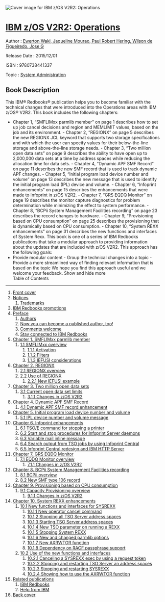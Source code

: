 ![Cover image for IBM z/OS V2R2: Operations](https://imgdetail.ebookreading.net/cover/cover/system_admin/EB9780738441337.jpg)

[IBM z/OS V2R2: Operations](https://ebookreading.net/view/book/IBM+z%2FOS+V2R2%3A+Operations-EB9780738441337_1.html "IBM z/OS V2R2: Operations")
====================================================================================================================

Author : [Ewerton Waki](https://ebookreading.net/search/author/Ewerton+Waki),[ Jaqueline Mourao](https://ebookreading.net/search/author/+Jaqueline+Mourao),[ Paul Robert Hering](https://ebookreading.net/search/author/+Paul+Robert+Hering),[ Wilson de Figueiredo](https://ebookreading.net/search/author/+Wilson+de+Figueiredo),[ Jose G](https://ebookreading.net/search/author/+Jose+G)

Release Date : 2015/12/01

ISBN : 9780738441337

Topic : [System Administration](https://ebookreading.net/search/category/system-administration)

Book Description
-----------------

 This IBM® Redbooks® publication helps you to become familiar with the technical changes that were introduced into the Operations areas with IBM z/OS® V2R2. This book includes the following chapters:
- Chapter 1, “SMFLIMxx parmlib member” on page 1 describes how to set up job cancel decisions and region and MEMLIMIT values, based on the job and its environment. - Chapter 2, “REGIONX” on page 5 describes the new REGIONX JCL keyword that supports two storage specifications and with which the user can specify values for their below-the-line storage and above-the-line storage needs. - Chapter 3, “Two million open data sets” on page 9 describes the ability to have open up to 2,000,000 data sets at a time by address spaces while reducing the allocation time for data sets. - Chapter 4, “Dynamic APF SMF Record” on page 11 describes the new SMF record that is used to track dynamic APF changes. - Chapter 5, “Initial program load device number and volume” on page 13 describes the new message that is used to identify the initial program load (IPL) device and volume. - Chapter 6, “Infoprint enhancements” on page 15 describes the enhancements that were made to Infoprint in z/OS V2R2. - Chapter 7, “GRS EQDQ Monitor” on page 19 describes the monitor capture diagnostics for problem determination while minimizing the effect to system performance. - Chapter 8, “BCPii System Management Facilities recording” on page 23 describes the record changes to hardware. - Chapter 9, “Provisioning based on CPU consumption” on page 25 describes the provisioning that is dynamically based on CPU consumption. - Chapter 10, “System REXX enhancements” on page 31 describes the new functions and interfaces of System Rexx.
This book is one of a series of IBM Redbooks publications that take a modular approach to providing information about the updates that are included with z/OS V2R2. This approach has the following goals:
- Provide modular content - Group the technical changes into a topic - Provide a more streamlined way of finding relevant information that is based on the topic
We hope you find this approach useful and we welcome your feedback.
        Show and hide more                
Table of Contents
-----------------

1. [Front cover](https://ebookreading.net/view/book/IBM+z%2FOS+V2R2%3A+Operations-EB9780738441337_1.html)
1. [Notices](https://ebookreading.net/view/book/IBM+z%2FOS+V2R2%3A+Operations-EB9780738441337_3.html)
    1. [Trademarks](https://ebookreading.net/view/book/IBM+z%2FOS+V2R2%3A+Operations-EB9780738441337_3.html#ww459879)
1. [IBM Redbooks promotions](https://ebookreading.net/view/book/IBM+z%2FOS+V2R2%3A+Operations-EB9780738441337_4.html)
1. [Preface](https://ebookreading.net/view/book/IBM+z%2FOS+V2R2%3A+Operations-EB9780738441337_5.html)
    1. [Authors](https://ebookreading.net/view/book/IBM+z%2FOS+V2R2%3A+Operations-EB9780738441337_5.html#ww776025)
    1. [Now you can become a published author, too!](https://ebookreading.net/view/book/IBM+z%2FOS+V2R2%3A+Operations-EB9780738441337_5.html#ww782335)
    1. [Comments welcome](https://ebookreading.net/view/book/IBM+z%2FOS+V2R2%3A+Operations-EB9780738441337_5.html#ww775129)
    1. [Stay connected to IBM Redbooks](https://ebookreading.net/view/book/IBM+z%2FOS+V2R2%3A+Operations-EB9780738441337_5.html#ww782351)
1. [Chapter 1. SMFLIMxx parmlib member](https://ebookreading.net/view/book/IBM+z%2FOS+V2R2%3A+Operations-EB9780738441337_6.html)
    1. [1.1 SMFLIMxx overview](https://ebookreading.net/view/book/IBM+z%2FOS+V2R2%3A+Operations-EB9780738441337_6.html#ww461916)
        1. [1.1.1 Activation](https://ebookreading.net/view/book/IBM+z%2FOS+V2R2%3A+Operations-EB9780738441337_6.html#ww461920)
        1. [1.1.2 Filters](https://ebookreading.net/view/book/IBM+z%2FOS+V2R2%3A+Operations-EB9780738441337_6.html#ww461930)
        1. [1.1.3 IEFUSI considerations](https://ebookreading.net/view/book/IBM+z%2FOS+V2R2%3A+Operations-EB9780738441337_6.html#ww462017)
1. [Chapter 2. REGIONX](https://ebookreading.net/view/book/IBM+z%2FOS+V2R2%3A+Operations-EB9780738441337_7.html)
    1. [2.1 REGIONX overview](https://ebookreading.net/view/book/IBM+z%2FOS+V2R2%3A+Operations-EB9780738441337_7.html#ww460857)
    1. [2.2 Use of REGIONX](https://ebookreading.net/view/book/IBM+z%2FOS+V2R2%3A+Operations-EB9780738441337_7.html#ww461072)
        1. [2.2.1 New IEFUSI example](https://ebookreading.net/view/book/IBM+z%2FOS+V2R2%3A+Operations-EB9780738441337_7.html#ww462176)
1. [Chapter 3. Two million open data sets](https://ebookreading.net/view/book/IBM+z%2FOS+V2R2%3A+Operations-EB9780738441337_8.html)
    1. [3.1 Current open data set limits](https://ebookreading.net/view/book/IBM+z%2FOS+V2R2%3A+Operations-EB9780738441337_8.html#ww458965)
        1. [3.1.1 Changes in z/OS V2R2](https://ebookreading.net/view/book/IBM+z%2FOS+V2R2%3A+Operations-EB9780738441337_8.html#ww460877)
1. [Chapter 4. Dynamic APF SMF Record](https://ebookreading.net/view/book/IBM+z%2FOS+V2R2%3A+Operations-EB9780738441337_9.html)
    1. [4.1 Dynamic APF SMF record enhancement](https://ebookreading.net/view/book/IBM+z%2FOS+V2R2%3A+Operations-EB9780738441337_9.html#ww460890)
1. [Chapter 5. Initial program load device number and volume](https://ebookreading.net/view/book/IBM+z%2FOS+V2R2%3A+Operations-EB9780738441337_10.html)
    1. [5.1 IPL device number and volume message](https://ebookreading.net/view/book/IBM+z%2FOS+V2R2%3A+Operations-EB9780738441337_10.html#ww461221)
1. [Chapter 6. Infoprint enhancements](https://ebookreading.net/view/book/IBM+z%2FOS+V2R2%3A+Operations-EB9780738441337_11.html)
    1. [6.1 TSO/E command for stopping a printer](https://ebookreading.net/view/book/IBM+z%2FOS+V2R2%3A+Operations-EB9780738441337_11.html#ww461036)
    1. [6.2 Start and stop procedures for Infoprint Server daemons](https://ebookreading.net/view/book/IBM+z%2FOS+V2R2%3A+Operations-EB9780738441337_11.html#ww460908)
    1. [6.3 Variable mail inline message](https://ebookreading.net/view/book/IBM+z%2FOS+V2R2%3A+Operations-EB9780738441337_11.html#ww462326)
    1. [6.4 Search output from TSO jobs by using Infoprint Central](https://ebookreading.net/view/book/IBM+z%2FOS+V2R2%3A+Operations-EB9780738441337_11.html#ww460946)
    1. [6.5 Infoprint Central redesign and IBM HTTP Server](https://ebookreading.net/view/book/IBM+z%2FOS+V2R2%3A+Operations-EB9780738441337_11.html#ww460949)
1. [Chapter 7. GRS EQDQ Monitor](https://ebookreading.net/view/book/IBM+z%2FOS+V2R2%3A+Operations-EB9780738441337_12.html)
    1. [7.1 EQDQ Monitor overview](https://ebookreading.net/view/book/IBM+z%2FOS+V2R2%3A+Operations-EB9780738441337_12.html#ww462661)
        1. [7.1.1 Changes in z/OS V2R2](https://ebookreading.net/view/book/IBM+z%2FOS+V2R2%3A+Operations-EB9780738441337_12.html#ww461047)
1. [Chapter 8. BCPii System Management Facilities recording](https://ebookreading.net/view/book/IBM+z%2FOS+V2R2%3A+Operations-EB9780738441337_13.html)
    1. [8.1 BCPii overview](https://ebookreading.net/view/book/IBM+z%2FOS+V2R2%3A+Operations-EB9780738441337_13.html#ww458965)
    1. [8.2 New SMF type 106 record](https://ebookreading.net/view/book/IBM+z%2FOS+V2R2%3A+Operations-EB9780738441337_13.html#ww458971)
1. [Chapter 9. Provisioning based on CPU consumption](https://ebookreading.net/view/book/IBM+z%2FOS+V2R2%3A+Operations-EB9780738441337_14.html)
    1. [9.1 Capacity Provisioning overview](https://ebookreading.net/view/book/IBM+z%2FOS+V2R2%3A+Operations-EB9780738441337_14.html#ww458965)
        1. [9.1.1 Changes in z/OS V2R2](https://ebookreading.net/view/book/IBM+z%2FOS+V2R2%3A+Operations-EB9780738441337_14.html#ww460986)
1. [Chapter 10. System REXX enhancements](https://ebookreading.net/view/book/IBM+z%2FOS+V2R2%3A+Operations-EB9780738441337_15.html)
    1. [10.1 New functions and interfaces for SYSREXX](https://ebookreading.net/view/book/IBM+z%2FOS+V2R2%3A+Operations-EB9780738441337_15.html#ww465495)
        1. [10.1.1 New operator cancel command](https://ebookreading.net/view/book/IBM+z%2FOS+V2R2%3A+Operations-EB9780738441337_15.html#ww465602)
        1. [10.1.2 Stopping all TSO Server address spaces](https://ebookreading.net/view/book/IBM+z%2FOS+V2R2%3A+Operations-EB9780738441337_15.html#ww461410)
        1. [10.1.3 Starting TSO Server address spaces](https://ebookreading.net/view/book/IBM+z%2FOS+V2R2%3A+Operations-EB9780738441337_15.html#ww461551)
        1. [10.1.4 New TSO parameter on running a REXX](https://ebookreading.net/view/book/IBM+z%2FOS+V2R2%3A+Operations-EB9780738441337_15.html#ww461673)
        1. [10.1.5 Stopping System REXX](https://ebookreading.net/view/book/IBM+z%2FOS+V2R2%3A+Operations-EB9780738441337_15.html#ww461797)
        1. [10.1.6 New and changed parmlib options](https://ebookreading.net/view/book/IBM+z%2FOS+V2R2%3A+Operations-EB9780738441337_15.html#ww462584)
        1. [10.1.7 New AXRWTOR function](https://ebookreading.net/view/book/IBM+z%2FOS+V2R2%3A+Operations-EB9780738441337_15.html#ww462751)
        1. [10.1.8 Dependency on RACF passphrase support](https://ebookreading.net/view/book/IBM+z%2FOS+V2R2%3A+Operations-EB9780738441337_15.html#ww462864)
    1. [10.2 Use of the new functions and interfaces](https://ebookreading.net/view/book/IBM+z%2FOS+V2R2%3A+Operations-EB9780738441337_15.html#ww463116)
        1. [10.2.1 Canceling a SYSREXX exec by using a request token](https://ebookreading.net/view/book/IBM+z%2FOS+V2R2%3A+Operations-EB9780738441337_15.html#ww464329)
        1. [10.2.2 Stopping and restarting TSO Server an address spaces](https://ebookreading.net/view/book/IBM+z%2FOS+V2R2%3A+Operations-EB9780738441337_15.html#ww463255)
        1. [10.2.3 Stopping and restarting SYSREXX](https://ebookreading.net/view/book/IBM+z%2FOS+V2R2%3A+Operations-EB9780738441337_15.html#ww465944)
        1. [10.2.4 Showing how to use the AXRWTOR function](https://ebookreading.net/view/book/IBM+z%2FOS+V2R2%3A+Operations-EB9780738441337_15.html#ww464109)
1. [Related publications](https://ebookreading.net/view/book/IBM+z%2FOS+V2R2%3A+Operations-EB9780738441337_16.html)
    1. [IBM Redbooks](https://ebookreading.net/view/book/IBM+z%2FOS+V2R2%3A+Operations-EB9780738441337_16.html#ww454350)
    1. [Help from IBM](https://ebookreading.net/view/book/IBM+z%2FOS+V2R2%3A+Operations-EB9780738441337_16.html#ww456261)
1. [Back cover](https://ebookreading.net/view/book/IBM+z%2FOS+V2R2%3A+Operations-EB9780738441337_18.html)
